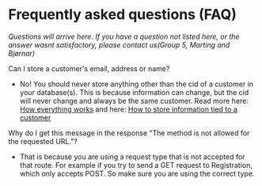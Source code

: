 # Frequently asked questions (FAQ)

_Questions will arrive here. If you have a question not listed here, or the answer wasnt satisfactory, please contact us(Group 5, Marting and Bjørnar)_

Can I store a customer's email, address or name?
* No! You should never store anything other than the cid of a customer in your database(s). This is because information can change, but the cid will never change and always be the same customer. Read more here: [How everything works](/misc) and here: [How to store information tied to a customer](/usage#storing-information-tied-to-a-customer)

Why do I get this message in the response "The method is not allowed for the requested URL."?
* That is because you are using a request type that is not accepted for that route. For example if you try to send a GET request to Registration, which only accepts POST. So make sure you are using the correct type.